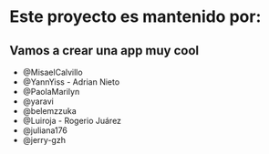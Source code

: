 
# Este proyecto es mantenido por: 
## Vamos a crear una app muy cool
* @MisaelCalvillo
* @YannYiss - Adrian Nieto
* @PaolaMarilyn
* @yaravi
* @belemzzuka
* @Luiroja - Rogerio Juárez
* @juliana176
* @jerry-gzh